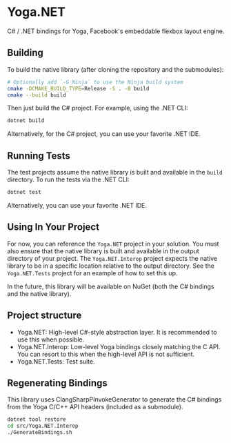 # Yoga.NET

C# / .NET bindings for Yoga, Facebook's embeddable flexbox layout engine.

## Building

To build the native library (after cloning the repository and the submodules):

```bash
# Optionally add `-G Ninja` to use the Ninja build system
cmake -DCMAKE_BUILD_TYPE=Release -S . -B build
cmake --build build
```

Then just build the C# project. For example, using the .NET CLI:

```bash
dotnet build
```

Alternatively, for the C# project, you can use your favorite .NET IDE.

## Running Tests

The test projects assume the native library is built and available in the `build` directory. To run the tests via the .NET CLI:

```bash
dotnet test
```

Alternatively, you can use your favorite .NET IDE.

## Using In Your Project

For now, you can reference the `Yoga.NET` project in your solution.
You must also ensure that the native library is built and available in the output directory of your project. The `Yoga.NET.Interop` project expects the native library to be in a specific location relative to the output directory. See the `Yoga.NET.Tests` project for an example of how to set this up.

In the future, this library will be available on NuGet (both the C# bindings and the native library).

## Project structure

* Yoga.NET: High-level C#-style abstraction layer. It is recommended to use this when possible.
* Yoga.NET.Interop: Low-level Yoga bindings closely matching the C API. You can resort to this when the high-level API is not sufficient.
* Yoga.NET.Tests: Test suite.

## Regenerating Bindings

This library uses ClangSharpPInvokeGenerator to generate the C# bindings from the Yoga C/C++ API headers (included as a submodule).

```bash
dotnet tool restore
cd src/Yoga.NET.Interop
./GenerateBindings.sh
```
